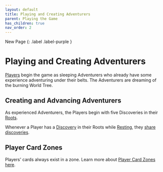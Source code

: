 ```yaml
---
layout: default
title: Playing and Creating Adventurers
parent: Playing the Game
has_children: true
nav_order: 2
---
```


<div markdown="1">
New Page
{: .label .label-purple }
</div>


# Playing and Creating Adventurers

[Players](docs/Introduction/Basics#player-and-adventurer) begin the game as sleeping Adventurers who already have some experience adventuring under their belts. The Adventurers are dreaming of the burning World Tree.

## Creating and Advancing Adventurers

As experienced Adventurers, the Players begin with five Discoveries in their [Roots](docs/Playing%20the%20Game/Roots). 

Whenever a Player has a [Discovery](Discoveries) in their Roots while [Resting](Rest), they [share discoveries](Share-Discoveries).

## Player Card Zones

Players' cards always exist in a zone. Learn more about [Player Card Zones here](docs/Playing%20the%20Game/Playing%20and%20Creating%20Adventurers/PlayerCardZones).

<!--

## Example Player Layout

-->
